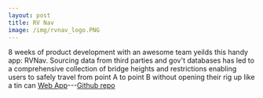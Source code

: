 ```yaml
---
layout: post
title: RV Nav
image: /img/rvnav_logo.PNG
---
```

8 weeks of product development with an awesome team yeilds this handy app: RVNav. Sourcing data from third parties and gov't databases has led to a comprehensive collection of bridge heights and restrictions enabling users to safely travel from point A to point B without opening their rig up like a tin can [Web App](https://www.rvnav.com/)---[Github repo](https://github.com/Labs17-RVNav)
